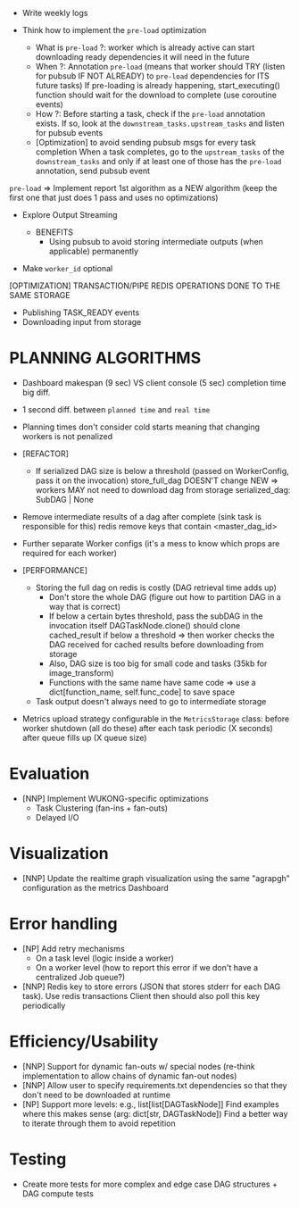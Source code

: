 - Write weekly logs

- Think how to implement the `pre-load` optimization
    - What is `pre-load` ?: worker which is already active can start downloading ready dependencies it will need in the future
    - When ?: Annotation `pre-load` (means that worker should TRY (listen for pubsub IF NOT ALREADY) to `pre-load` dependencies for ITS future tasks)
        If pre-loading is already happening, start_executing() function should wait for the download to complete (use coroutine events)
    - How ?:
        Before starting a task, check if the `pre-load` annotation exists. If so, look at the `downstream_tasks.upstream_tasks` and listen for pubsub events
    - [Optimization] to avoid sending pubsub msgs for every task completion
        When a task completes, go to the `upstream_tasks` of the `downstream_tasks` and only if at least one of those has the `pre-load` annotation, send pubsub event

`pre-load` => Implement report 1st algorithm as a NEW algorithm (keep the first one that just does 1 pass and uses no optimizations)
- Explore Output Streaming
    - BENEFITS
        - Using pubsub to avoid storing intermediate outputs (when applicable) permanently

- Make `worker_id` optional

[OPTIMIZATION]
TRANSACTION/PIPE REDIS OPERATIONS DONE TO THE SAME STORAGE
- Publishing TASK_READY events
- Downloading input from storage
        
# PLANNING ALGORITHMS
- Dashboard makespan (9 sec) VS client console (5 sec) completion time big diff.
- 1 second diff. between `planned time` and `real time`
- Planning times don't consider cold starts meaning that changing workers is not penalized

- [REFACTOR]
    - If serialized DAG size is below a threshold (passed on WorkerConfig, pass it on the invocation)
        store_full_dag DOESN'T change
        NEW => workers MAY not need to download dag from storage
            serialized_dag: SubDAG | None

- Remove intermediate results of a dag after complete (sink task is responsible for this)
    redis remove keys that contain <master_dag_id>
- Further separate Worker configs (it's a mess to know which props are required for each worker)

- [PERFORMANCE] 
    - Storing the full dag on redis is costly (DAG retrieval time adds up)
        - Don't store the whole DAG (figure out how to partition DAG in a way that is correct)
        - If below a certain bytes threshold, pass the subDAG in the invocation itself
            DAGTaskNode.clone() should clone cached_result if below a threshold => then worker checks the DAG received for cached results before downloading from storage
        - Also, DAG size is too big for small code and tasks (35kb for image_transform)
        - Functions with the same name have same code => use a dict[function_name, self.func_code] to save space
    - Task output doesn't always need to go to intermediate storage

- Metrics upload strategy configurable in the `MetricsStorage` class:
    before worker shutdown (all do these)
    after each task
    periodic (X seconds)
    after queue fills up (X queue size)

# Evaluation
- [NNP] Implement WUKONG-specific optimizations
    - Task Clustering (fan-ins + fan-outs)
    - Delayed I/O

# Visualization
- [NNP] Update the realtime graph visualization using the same "agrapgh" configuration as the metrics Dashboard

# Error handling
- [NP] Add retry mechanisms
    - On a task level (logic inside a worker)
    - On a worker level (how to report this error if we don't have a centralized Job queue?)
- [NNP] Redis key to store errors (JSON that stores stderr for each DAG task). Use redis transactions
    Client then should also poll this key periodically

# Efficiency/Usability
- [NNP] Support for dynamic fan-outs w/ special nodes (re-think implementation to allow chains of dynamic fan-out nodes)
- [NNP] Allow user to specify requirements.txt dependencies so that they don't need to be downloaded at runtime
- [NP] Support more levels: e.g., list[list[DAGTaskNode]]
    Find examples where this makes sense (arg: dict[str, DAGTaskNode])
    Find a better way to iterate through them to avoid repetition

# Testing
- Create more tests for more complex and edge case DAG structures + DAG compute tests